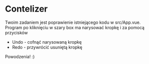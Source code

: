 # Contelizer

Twoim zadaniem jest poprawienie istniejącego kodu w src/App.vue.
Program po kliknięciu w szary box ma narysować kropkę i za pomocą przycisków
- Undo - cofnąć narysowaną kropkę
- Redo - przywrócić usuniętą kropkę

Powodzenia! :)
